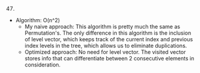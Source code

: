 47.

- Algorithm: O(n^2)
  - My naive approach: This algorithm is pretty much the same as Permutation's. The only difference in this algorithm is the inclusion of level vector, which keeps track of the current index and previous index levels in the tree, which allows us to eliminate duplications.
  - Optimized approach: No need for level vector. The visited vector stores info that can differentiate between 2 consecutive elements in consideration.
